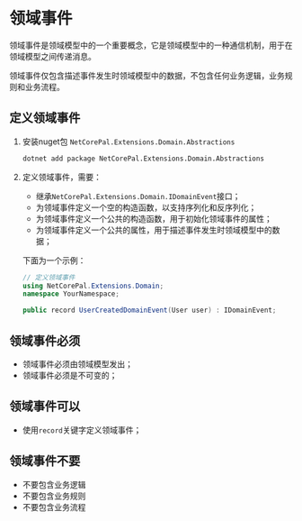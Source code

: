 # 领域事件

领域事件是领域模型中的一个重要概念，它是领域模型中的一种通信机制，用于在领域模型之间传递消息。

领域事件仅包含描述事件发生时领域模型中的数据，不包含任何业务逻辑，业务规则和业务流程。

## 定义领域事件

1. 安装nuget包 `NetCorePal.Extensions.Domain.Abstractions`

    ```bash
    dotnet add package NetCorePal.Extensions.Domain.Abstractions
    ```
   
2. 定义领域事件，需要：

    + 继承`NetCorePal.Extensions.Domain.IDomainEvent`接口；
    + 为领域事件定义一个空的构造函数，以支持序列化和反序列化；
    + 为领域事件定义一个公共的构造函数，用于初始化领域事件的属性；
    + 为领域事件定义一个公共的属性，用于描述事件发生时领域模型中的数据；
    
    下面为一个示例：

    ```csharp
    // 定义领域事件
    using NetCorePal.Extensions.Domain;
    namespace YourNamespace;
   
    public record UserCreatedDomainEvent(User user) : IDomainEvent;
    ```

## 领域事件必须

- 领域事件必须由领域模型发出；
- 领域事件必须是不可变的；

## 领域事件可以

- 使用`record`关键字定义领域事件；

## 领域事件不要

- 不要包含业务逻辑
- 不要包含业务规则
- 不要包含业务流程
